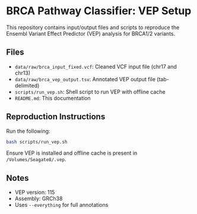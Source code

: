 # BRCA Pathway Classifier: VEP Setup

This repository contains input/output files and scripts to reproduce the Ensembl Variant Effect Predictor (VEP) analysis for BRCA1/2 variants.

## Files

- `data/raw/brca_input_fixed.vcf`: Cleaned VCF input file (chr17 and chr13)
- `data/raw/brca_vep_output.tsv`: Annotated VEP output file (tab-delimited)
- `scripts/run_vep.sh`: Shell script to run VEP with offline cache
- `README.md`: This documentation

## Reproduction Instructions

Run the following:
```bash
bash scripts/run_vep.sh
```

Ensure VEP is installed and offline cache is present in `/Volumes/Seagate8/.vep`.

## Notes

- VEP version: 115
- Assembly: GRCh38
- Uses `--everything` for full annotations
